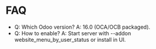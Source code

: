 # FAQ

- Q: Which Odoo version? A: 16.0 (OCA/OCB packaged).
- Q: How to enable? A: Start server with --addon website_menu_by_user_status or install in UI.
